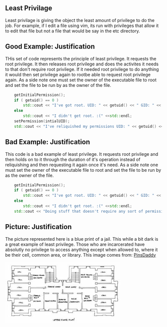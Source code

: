 Least Privilage
---------------
Least privilage is giving the object the least amount of privilege to do the job. For example, if I edit a file using vim, its run with privileges that allow it to edit that file but not a file that would be say in the etc directory. 

Good Example: Justification
---------------------------
THis set of code represents the principle of least privilege. It requests the root privilege. It then releases root privilege and does the activites it needs to that don't require root privilege. If it needed root privilege to do anything it would then set privilege again to rootbe able to request root privilege again. As a side note one must set the owner of the executable file to root and set the file to be run by as the owner of the file. 
```c++
	getInitialPermission(); 
	if ( getuid() == 0 )
		std::cout << "I've got root. UID: " << getuid() << " GID: " << getgid() << std::endl; 
	else 
		std::cout << "I didn't get root. :(" <<std::endl;
	setPermission(intialUID); 	
	std::cout << "I've reliquished my permissions UID: " << getuid() << " GID: " << getgid() << std::endl; 

```
Bad Example: Justification
--------------------------
This code is a bad example of least privilege. It requests root privilege and then holds on to it through the duration of it's operation instead of reliquishing and then requesting it again once it's need. As a side note one must set the owner of the executable file to root and set the file to be run by as the owner of the file. 
```c++
	getInitialPermission(); 
	if ( getuid() == 0 )
		std::cout << "I've got root. UID: " << getuid() << " GID: " << getgid() << std::endl; 
	else 
		std::cout << "I didn't get root. :(" <<std::endl;
	std::cout << "Doing stuff that doesn't require any sort of permissions."<<std::endl; 
```
Picture: Justification
----------------------
The picture represented here is a blue print of a jail. This while a bit dark is a great example of least privilege. Those who are incarcerated have absolutly no privilege to access anything except when allowed to, where it be their cell, common area, or library. This image comes from: [PinsDaddy](https://www.pinsdaddy.com) 

![Least Privilage](/Pictures/leastPrivilege.jpg) 
